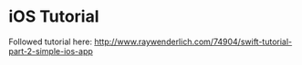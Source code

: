 # iOS Tutorial

Followed tutorial here: http://www.raywenderlich.com/74904/swift-tutorial-part-2-simple-ios-app
